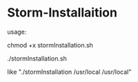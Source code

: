 # Storm-Installaition

usage: 

chmod +x stormInstallation.sh

./stormInstallation.sh <desired path for zookeeper>  <desired path for storm>

like "./stormInstallation  /usr/local   /usr/local"
